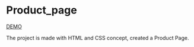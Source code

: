 # Product_page

[DEMO](https://karthi0-7.github.io/Motioncut_Project_1/)

The project is made with HTML and CSS concept, created a Product Page. 
